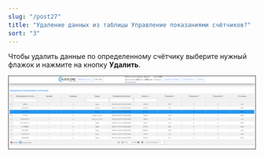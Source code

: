 ```yaml
---
slug: "/post27"
title: "Удаление данных из таблицы Управление показаниями счётчиков?"
sort: "3"
---
```


Чтобы удалить данные по определенному счётчику выберите нужный флажок и нажмите на кнопку **Удалить**.

![Картинка](./images/how_to_remove_data_of_meters_delete_string.png "Удаление одной строки")